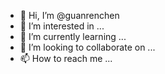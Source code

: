 - 👋 Hi, I’m @guanrenchen
- 👀 I’m interested in ...
- 🌱 I’m currently learning ...
- 💞️ I’m looking to collaborate on ...
- 📫 How to reach me ...

<!---
guanrenchen/guanrenchen is a ✨ special ✨ repository because its `README.md` (this file) appears on your GitHub profile.
You can click the Preview link to take a look at your changes.
--->
